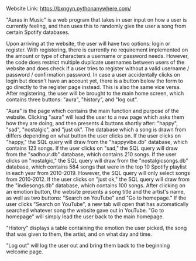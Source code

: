 Website Link: https://bxngyn.pythonanywhere.com/

"Auras in Music" is a web program that takes in user input on how a user is currently feeling, and then uses this to randomly give the user a song from certain Spotify databases.

Upon arriving at the website, the user will have two options: login or register. With registering, there is currently no requirement implemented on the amount or type of characters a username or password needs. However, the code does restrict multiple duplicate usernames between users of the website and does check if a user tries to register without a valid username / password / confirmation password. In case a user accidentally clicks on login but doesn't have an account yet, there is a button below the form to go directly to the register page instead. This is also the same vice versa. After registering, the user will be brought to the main home screen, which contains three buttons: "aura", "history", and "log out".

"Aura" is the page which contains the main function and purpose of the website. Clicking "aura" will lead the user to a new page which asks them how they are doing, and then presents 4 buttons shortly after: "happy", "sad", "nostalgic", and "just ok". The database which a song is drawn from differs depending on what button the user clicks on. If the user clicks on "happy," the SQL query will draw from the "happyvibe.db" database, which contains 123 songs. If the user clicks on "sad," the SQL query will draw from the "sadhour.db" database, which contains 210 songs. If the user clicks on "nostalgic," the SQL query will draw from the "nostalgicsongs.db" database, which contains 584 songs that were in the top 10 Spotify playlist in each year from 2010-2019. However, the SQL query will only select songs from 2010-2012. If the user clicks on "just ok," the SQL query will draw from the "indiesongs.db" database, which contains 100 songs. After clicking on an emotion button, the website presents a song title and the artist's name, as well as two buttons: "Search on YouTube" and "Go to homepage." If the user clicks "Search on YouTube", a new tab will open that has automatically searched whatever song the website gave out in YouTube. "Go to homepage" will simply lead the user back to the main homepage.

"History" displays a table containing the emotion the user picked, the song that was given to them, the artist, and on what day and time.

"Log out" will log the user out and bring them back to the beginning welcome page.
